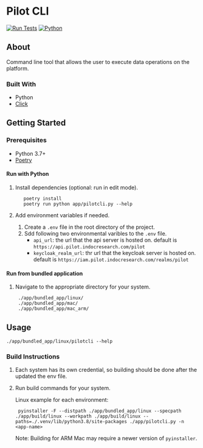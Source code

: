 # Pilot CLI

[![Run Tests](https://github.com/PilotDataPlatform/cli/actions/workflows/run-tests.yml/badge.svg?branch=develop)](https://github.com/PilotDataPlatform/cli/actions/workflows/run-tests.yml)
[![Python](https://img.shields.io/badge/python-3.7-brightgreen.svg)](https://www.python.org/)

## About
Command line tool that allows the user to execute data operations on the platform.
### Built With
- Python
- [Click](https://click.palletsprojects.com/en/8.0.x/)

## Getting Started

### Prerequisites
- Python 3.7+
- [Poetry](https://python-poetry.org/docs/#installation)

#### Run with Python
1. Install dependencies (optional: run in edit mode).
    ```
       poetry install
       poetry run python app/pilotcli.py --help
    ```
2. Add environment variables if needed.

    1. Create a `.env` file in the root directory of the project.
    2. Sdd following two environmental varibles to the `.env` file.
        - `api_url`: the url that the api server is hosted on. default is `https://api.pilot.indocresearch.com/pilot`
        - `keycloak_realm_url`: thr url that the keycloak server is hosted on. default is `https://iam.pilot.indocresearch.com/realms/pilot`

#### Run from bundled application
1. Navigate to the appropriate directory for your system.

        ./app/bundled_app/linux/
        ./app/bundled_app/mac/
        ./app/bundled_app/mac_arm/

## Usage

    ./app/bundled_app/linux/pilotcli --help

### Build Instructions
1. Each system has its own credential, so building should be done after the updated the env file.
2. Run build commands for your system.

    Linux example for each environment:

        pyinstaller -F --distpath ./app/bundled_app/linux --specpath ./app/build/linux --workpath ./app/build/linux --paths=./.venv/lib/python3.8/site-packages ./app/pilotcli.py -n <app-name>

    Note: Building for ARM Mac may require a newer version of `pyinstaller`.
